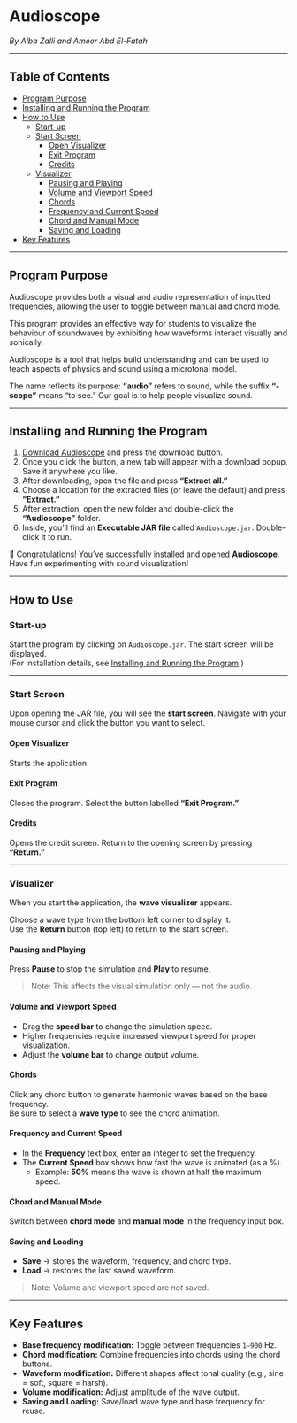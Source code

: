 # Audioscope  
*By Alba Zalli and Ameer Abd El-Fatah*

---

## Table of Contents
- [Program Purpose](#program-purpose)  
- [Installing and Running the Program](#installing-and-running-the-program)  
- [How to Use](#how-to-use)  
  - [Start-up](#start-up)  
  - [Start Screen](#start-screen)  
    - [Open Visualizer](#open-visualizer)  
    - [Exit Program](#exit-program)  
    - [Credits](#credits)  
  - [Visualizer](#visualizer)  
    - [Pausing and Playing](#pausing-and-playing)  
    - [Volume and Viewport Speed](#volume-and-viewport-speed)  
    - [Chords](#chords)  
    - [Frequency and Current Speed](#frequency-and-current-speed)  
    - [Chord and Manual Mode](#chord-and-manual-mode)  
    - [Saving and Loading](#saving-and-loading)  
- [Key Features](#key-features)  

---

## Program Purpose
Audioscope provides both a visual and audio representation of inputted frequencies, allowing the user to toggle between manual and chord mode.  

This program provides an effective way for students to visualize the behaviour of soundwaves by exhibiting how waveforms interact visually and sonically.  

Audioscope is a tool that helps build understanding and can be used to teach aspects of physics and sound using a microtonal model.  

The name reflects its purpose: **“audio”** refers to sound, while the suffix **“-scope”** means “to see.” Our goal is to help people visualize sound.

---

## Installing and Running the Program
1. [Download Audioscope](#) and press the download button.  
2. Once you click the button, a new tab will appear with a download popup. Save it anywhere you like.  
3. After downloading, open the file and press **“Extract all.”**  
4. Choose a location for the extracted files (or leave the default) and press **“Extract.”**  
5. After extraction, open the new folder and double-click the **“Audioscope”** folder.  
6. Inside, you’ll find an **Executable JAR file** called `Audioscope.jar`. Double-click it to run.  

🎉 Congratulations! You’ve successfully installed and opened **Audioscope**. Have fun experimenting with sound visualization!

---

## How to Use  

### Start-up
Start the program by clicking on `Audioscope.jar`. The start screen will be displayed.  
(For installation details, see [Installing and Running the Program](#installing-and-running-the-program).)

---

### Start Screen
Upon opening the JAR file, you will see the **start screen**. Navigate with your mouse cursor and click the button you want to select.

#### Open Visualizer
Starts the application.

#### Exit Program
Closes the program. Select the button labelled **“Exit Program.”**

#### Credits
Opens the credit screen. Return to the opening screen by pressing **“Return.”**

---

### Visualizer
When you start the application, the **wave visualizer** appears.  

Choose a wave type from the bottom left corner to display it.  
Use the **Return** button (top left) to return to the start screen.

#### Pausing and Playing
Press **Pause** to stop the simulation and **Play** to resume.  
> Note: This affects the visual simulation only — not the audio.

#### Volume and Viewport Speed
- Drag the **speed bar** to change the simulation speed.  
- Higher frequencies require increased viewport speed for proper visualization.  
- Adjust the **volume bar** to change output volume.  

#### Chords
Click any chord button to generate harmonic waves based on the base frequency.  
Be sure to select a **wave type** to see the chord animation.  

#### Frequency and Current Speed
- In the **Frequency** text box, enter an integer to set the frequency.  
- The **Current Speed** box shows how fast the wave is animated (as a %).  
  - Example: **50%** means the wave is shown at half the maximum speed.

#### Chord and Manual Mode
Switch between **chord mode** and **manual mode** in the frequency input box.  

#### Saving and Loading
- **Save** → stores the waveform, frequency, and chord type.  
- **Load** → restores the last saved waveform.  
> Note: Volume and viewport speed are *not* saved.

---

## Key Features
- **Base frequency modification:** Toggle between frequencies `1–900` Hz.  
- **Chord modification:** Combine frequencies into chords using the chord buttons.  
- **Waveform modification:** Different shapes affect tonal quality (e.g., sine = soft, square = harsh).  
- **Volume modification:** Adjust amplitude of the wave output.  
- **Saving and Loading:** Save/load wave type and base frequency for reuse.  
